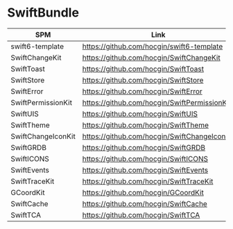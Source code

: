 # SwiftBundle


| SPM                | Link                                        |
|--------------------|---------------------------------------------|
| swift6-template    | https://github.com/hocgin/swift6-template   |
| SwiftChangeKit     | https://github.com/hocgin/SwiftChangeKit    |
| SwiftToast         | https://github.com/hocgin/SwiftToast        |
| SwiftStore         | https://github.com/hocgin/SwiftStore        |
| SwiftError         | https://github.com/hocgin/SwiftError        |
| SwiftPermissionKit | https://github.com/hocgin/SwiftPermissionKit |
| SwiftUIS           | https://github.com/hocgin/SwiftUIS          |
| SwiftTheme         | https://github.com/hocgin/SwiftTheme        |
| SwiftChangeIconKit | https://github.com/hocgin/SwiftChangeIconKit |
| SwiftGRDB          | https://github.com/hocgin/SwiftGRDB         |
| SwiftICONS         | https://github.com/hocgin/SwiftICONS        |
| SwiftEvents        | https://github.com/hocgin/SwiftEvents       |
| SwiftTraceKit      | https://github.com/hocgin/SwiftTraceKit     |
| GCoordKit          | https://github.com/hocgin/GCoordKit      |
| SwiftCache          | https://github.com/hocgin/SwiftCache      |
| SwiftTCA           | https://github.com/hocgin/SwiftTCA          |